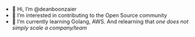 - 👋 Hi, I’m @deanboonzaier
- 👀 I’m interested in contributing to the Open Source community
- 🌱 I’m currently learning Golang, AWS. And relearning that _one does not simply scale a company/team_
